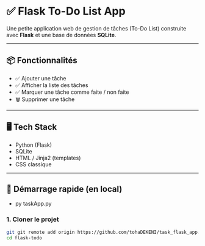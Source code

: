 # ✅ Flask To-Do List App

Une petite application web de gestion de tâches (To-Do List) construite avec **Flask** et une base de données **SQLite**.

---

## 📦 Fonctionnalités

- ✅ Ajouter une tâche
- ✅ Afficher la liste des tâches
- ✅ Marquer une tâche comme faite / non faite
- 🗑️ Supprimer une tâche

---

## 🖥️ Tech Stack

- Python (Flask)
- SQLite
- HTML / Jinja2 (templates)
- CSS classique

---

## 🚀 Démarrage rapide (en local)
- py taskApp.py

### 1. Cloner le projet

```bash
git git remote add origin https://github.com/tohaDEKENI/task_flask_app.git
cd flask-todo
